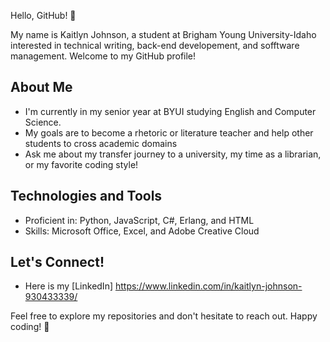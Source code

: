 Hello, GitHub! 👋

My name is Kaitlyn Johnson, a student at Brigham Young University-Idaho interested in technical writing, back-end developement, and sofftware management.
Welcome to my GitHub profile!

## About Me

- I'm currently in my senior year at BYUI studying English and Computer Science.
- My goals are to become a rhetoric or literature teacher and help other students to cross academic domains
- Ask me about my transfer journey to a university, my time as a librarian, or my favorite coding style!

## Technologies and Tools

- Proficient in: Python, JavaScript, C#, Erlang, and HTML
- Skills: Microsoft Office, Excel, and Adobe Creative Cloud

## Let's Connect!

- Here is my [LinkedIn] https://www.linkedin.com/in/kaitlyn-johnson-930433339/

Feel free to explore my repositories and don't hesitate to reach out. Happy coding! 🚀
